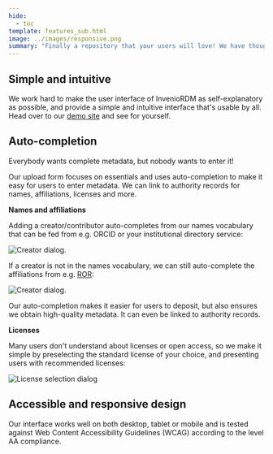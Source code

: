 ```yaml
---
hide:
  - toc
template: features_sub.html
image: ../images/responsive.png
summary: "Finally a repository that your users will love! We have thought hard about user experience for everyone: end-users, curators, system administrators, and developers. Expect more from your repository!"
---
```


## Simple and intuitive

We work hard to make the user interface of InvenioRDM as self-explanatory as possible, and provide a simple and intuitive interface that's usable by all. Head over to our [demo site](https://inveniordm.web.cern.ch) and see for yourself.

## Auto-completion

Everybody wants complete metadata, but nobody wants to enter it!

Our upload form focuses on essentials and uses auto-completion to make it easy for users to enter metadata. We can link to authority records for names, affiliations, licenses and more.

**Names and affiliations**

Adding a creator/contributor auto-completes from our names vocabulary that can be fed from e.g. ORCID or your institutional directory service:

![Creator dialog.](imgs/creators.png)

If a creator is not in the names vocabulary, we can still auto-complete the affiliations from e.g. [ROR](https://ror.org):

![Creator dialog.](imgs/affiliations.png)

Our auto-completion makes it easier for users to deposit, but also ensures we obtain high-quality metadata. It can even be linked to authority records.

**Licenses**

Many users don't understand about licenses or open access, so we make it simple by preselecting the standard license of your choice, and presenting users with recommended licenses:

![License selection dialog](imgs/licenses.png)

## Accessible and responsive design

Our interface works well on both desktop, tablet or mobile and is tested against Web Content Accessibility Guidelines (WCAG) according to the level AA compliance.
